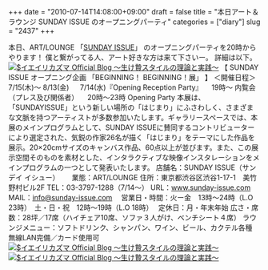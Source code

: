 +++
date = "2010-07-14T14:08:00+09:00"
draft = false
title = "本日アート＆ラウンジ SUNDAY ISSUE のオープニングパーティ"
categories = ["diary"]
slug = "2437"
+++

本日、ART/LOUNGE 「<a href="http://sunday-issue.com" target="_blank">SUNDAY ISSUE</a>」 のオープニングパーティを20時からやります！
僕と繋がってる人、アート好きな方は来て下さいー。
詳細は以下。
<a href="/images/ameblo/blog_import_4f7a39af10238.jpg"><img src="/images/ameblo/blog_import_4f7a39af10238.jpg"  alt="$イエイリカズマ Official Blog ～生け贄スタイルの理論と実践～" border="0" /></a>
【 SUNDAY ISSUE オープニング企画 「BEGINNING！ BEGINNING！展」 】
＜開催日程＞
7/15(木)～ 8/13(金) 　
7/14(水)『Opening Reception Party』
　19時～ 内覧会（プレス及び関係者）
　20時～23時 Opening Party
本展は、「SUNDAYISSUE」という新しい場所の「はじまり」にふさわしく、さまざまな文脈を持つアーティストが多数参加いたします。ギャラリースペースでは、本展のメインプログラムとして、SUNDAY ISSUEに賛同するコントリビューターにより選定された、気鋭の作家26名が描く「はじまり」をテーマにした作品を展示。20×20cmサイズのキャンバス作品、60点以上が並びます。また、この展示空間そのものを素材とした、インタラクティブな映像インスタレーションをメインプログラムの一つとして発表いたします。
店舗名：SUNDAY ISSUE（サンデイ イシュー）　　
業態：ART/LOUNGE
住所：東京都渋谷区渋谷1-17-1　美竹野村ビル2F
TEL：03-3797-1288（7/14～）
URL：<a href="www.sunday-issue.com" target="_blank">www.sunday-issue.com</a>
MAIL：info@sunday-issue.com　
営業日・時間：火ー金　13時～24時（L.O 23時）　土・日・祝　12時～19時（L.O 18時）　
定休日：月・年末年始
広さ・席数：28坪／17席（ハイチェア10席、ソファ３人がけ、ベンチシート４席）
ラウンジメニュー：ソフトドリンク、シャンパン、ワイン、ビール、カクテル各種
無線LAN完備／カード使用可
<a href="/images/ameblo/blog_import_4f7a39afa2cd4.jpg"><img src="/images/ameblo/blog_import_4f7a39afa2cd4.jpg"  alt="$イエイリカズマ Official Blog ～生け贄スタイルの理論と実践～" border="0" /></a>
<a href="/images/ameblo/blog_import_4f7a39b013e14.jpg"><img src="/images/ameblo/blog_import_4f7a39b013e14.jpg"  alt="$イエイリカズマ Official Blog ～生け贄スタイルの理論と実践～" border="0" /></a>
